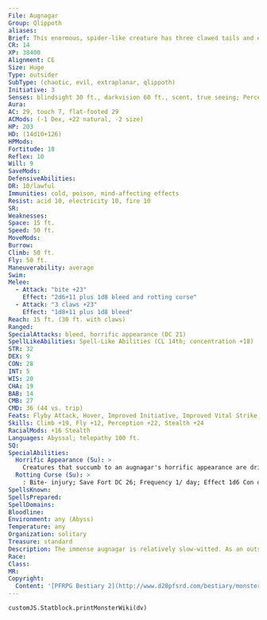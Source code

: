 ```yaml
---
File: Augnagar
Group: Qlippoth
aliases: 
Brief: This enormous, spider-like creature has three clawed tails and eight legs connected by leathery webs of flesh.
CR: 14
XP: 38400
Alignment: CE
Size: Huge
Type: outsider
SubType: (chaotic, evil, extraplanar, qlippoth)
Initiative: 3
Senses: blindsight 30 ft., darkvision 60 ft., scent, true seeing; Perception +22
Aura: 
AC: 29, touch 7, flat-footed 29
ACMods: (-1 Dex, +22 natural, -2 size)
HP: 203
HD: (14d10+126)
HPMods: 
Fortitude: 18
Reflex: 10
Will: 9
SaveMods: 
DefensiveAbilities: 
DR: 10/lawful
Immunities: cold, poison, mind-affecting effects
Resist: acid 10, electricity 10, fire 10
SR: 
Weaknesses: 
Space: 15 ft.
Speed: 50 ft.
MoveMods: 
Burrow: 
Climb: 50 ft.
Fly: 50 ft.
Maneuverability: average
Swim: 
Melee: 
  - Attack: "bite +23"
    Effect: "2d6+11 plus 1d8 bleed and rotting curse"
  - Attack: "3 claws +23"
    Effect: "1d8+11 plus 1d8 bleed"
Reach: 15 ft. (30 ft. with claws)
Ranged: 
SpecialAttacks: bleed, horrific appearance (DC 21)
SpellLikeAbilities: Spell-Like Abilities (CL 14th; concentration +18)  Constant-true seeing   3/day-dimension door, protection from law   1/day-waves of exhaustion
STR: 32
DEX: 9
CON: 28
INT: 5
WIS: 20
CHA: 19
BAB: 14
CMB: 27
CMD: 36 (44 vs. trip)
Feats: Flyby Attack, Hover, Improved Initiative, Improved Vital Strike, Lightning Reflexes, Power Attack, Vital Strike
Skills: Climb +19, Fly +12, Perception +22, Stealth +24
RacialMods: +16 Stealth
Languages: Abyssal; telepathy 100 ft.
SQ: 
SpecialAbilities:
  Horrific Appearance (Su): >
    Creatures that succumb to an augnagar's horrific appearance are driven momentarily insane. This results in 2 points of Charisma damage and leaves the victim confused for 1d3 rounds.
  Rotting Curse (Su): >
    : Bite- injury; Save Fort DC 26; Frequency 1/ day; Effect 1d6 Con drain plus constant stench. A creature that suffers the rotting curse imparted by an augnagar's bite displays hideous, festering wounds that exude a horrific stench. This functions as the stench universal monster rule (see page 302), save that it affects all creatures except those that are immune to poison. The victim of this curse receives no saving throw to avoid becoming sickened by the stench, but other creatures can attempt a DC 26 Fortitude save to negate this condition-those who fail remain sickened as long as they remain within 30 feet of the cursed victim. The horrific stench also imparts a -8 penalty on all Stealth checks made by the cursed victim. The save DC is Constitution-based.
SpellsKnown: 
SpellsPrepared: 
SpellDomains: 
Bloodline: 
Environment: any (Abyss)
Temperature: any
Organization: solitary
Treasure: standard
Description: The immense augnagar is relatively slow-witted. As an outsider, it does not need to eat to survive, yet it remains ravenous and feeds on anything it can overpower. The augnagar prefers the taste of well-rotted flesh- particularly rotted demon flesh-and the horrific curse its bite imparts flavors its meals perfectly. Yet the augnagar's favorite feast is of a much more cannibalistic type. These creatures find the flesh of their own kind to be the greatest delicacy. When an augnagar feeds upon enough of its own kind, it grows enormously bloated such that it can no longer fly, at which point it uses its clawed tails to tear its body apart in a frenzy of self-destruction. From this storm of torn fat and shredded viscera emerges a fully grown thulgant qlippoth-a creature similar in shape to an augnagar, yet much more intelligent and even more dangerous.  An augnagar has a wingspan of 30 feet and weighs 6,000 pounds.
Race: 
Class: 
MR: 
Copyright:
  Content: '[PFRPG Bestiary 2](http://www.d20pfsrd.com/bestiary/monster-listings/outsiders/qlippoth/qlippoth-augnagar)'
---
```

```dataviewjs
customJS.Statblock.printMonsterWiki(dv)
```
